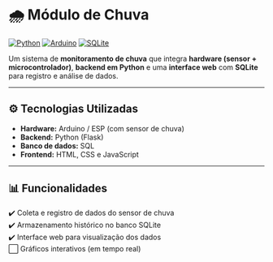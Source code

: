 # 🌧️ Módulo de Chuva

[![Python](https://img.shields.io/badge/Python-3.x-blue.svg)](https://www.python.org/)
[![Arduino](https://img.shields.io/badge/Arduino-IDE-green.svg)](https://www.arduino.cc/)
[![SQLite](https://img.shields.io/badge/Database-SQL-lightgrey.svg)](https://www.sqlite.org/)


Um sistema de **monitoramento de chuva** que integra **hardware (sensor + microcontrolador)**, **backend em Python** e uma **interface web** com **SQLite** para registro e análise de dados.

---

## ⚙️ Tecnologias Utilizadas

- **Hardware:** Arduino / ESP (com sensor de chuva)
- **Backend:** Python (Flask)
- **Banco de dados:** SQL
- **Frontend:** HTML, CSS e JavaScript
  
- ---

## 📊 Funcionalidades

✔️ Coleta e registro de dados do sensor de chuva  
✔️ Armazenamento histórico no banco SQLite  
✔️ Interface web para visualização dos dados  
⬜ Gráficos interativos (em tempo real) 
